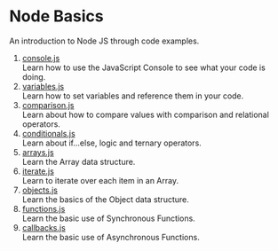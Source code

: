 # Node Basics
An introduction to Node JS through code examples.

1. [console.js](https://github.com/omnicoders/omnicoders/blob/master/node/basics/console.js)  
Learn how to use the JavaScript Console to see what your code is doing.
2. [variables.js](https://github.com/omnicoders/omnicoders/blob/master/node/basics/variables.js)  
Learn how to set variables and reference them in your code.
3. [comparison.js](https://github.com/omnicoders/omnicoders/blob/master/node/basics/comparison.js)  
Learn about how to compare values with comparison and relational operators.
4. [conditionals.js](https://github.com/omnicoders/omnicoders/blob/master/node/basics/conditionals.js)  
Learn about if...else, logic and ternary operators.
5. [arrays.js](https://github.com/omnicoders/omnicoders/blob/master/node/basics/arrays.js)  
Learn the Array data structure.
6. [iterate.js](https://github.com/omnicoders/omnicoders/blob/master/node/basics/iterate.js)  
Learn to iterate over each item in an Array.
7. [objects.js](https://github.com/omnicoders/omnicoders/blob/master/node/basics/objects.js)  
Learn the basics of the Object data structure.
8. [functions.js](https://github.com/omnicoders/omnicoders/blob/master/node/basics/functions.js)  
Learn the basic use of Synchronous Functions.
9. [callbacks.js](https://github.com/omnicoders/omnicoders/blob/master/node/basics/callbacks.js)  
Learn the basic use of Asynchronous Functions.